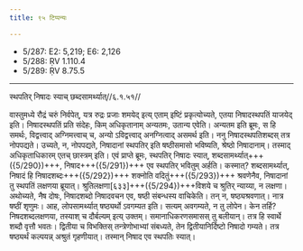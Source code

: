 ```yaml
---
title: ९५ टिप्पन्यः

---
```

- 5/287: E2: 5,219; E6: 2,126
- 5/288: ṚV 1.110.4
- 5/289: ṚV 8.75.5

____________________________________________


स्थपतिर् निषादः स्याच् छब्दसामर्थ्यात्//६.१.५१//

वास्तुमध्ये रौद्रं चरुं निर्वपेत्, यत्र रुद्रः प्रजाः शमयेद् इत्य् एताम् इष्टिं प्रकृत्योच्यते, एतया निषादस्थपतिं याजयेद् इति। निषादस्थपतिं प्रति संदेहः, किम् अधिकृतानाम् अन्यतमः, उतान्य एवेति। अन्यतम इति ब्रूमः, स हि समर्थः, विद्वत्त्वाद् अग्निमत्त्वाच् च, अन्यो ऽविद्वत्त्वाद् अनग्नित्वाद् असमर्थ इति।
ननु निषादस्थपतिशब्दस् तत्र नोपपद्यते। उच्यते, न, नोपपद्यते, निषादानां स्थपतिर् इति षष्ठीसमासो भविष्यति, श्रेष्ठो निषादानाम्। तस्माद् अधिकृताधिकारम् एतच् छास्त्रम् इति। एवं प्राप्ते ब्रूमः, स्थपतिर् निषादः स्यात्, शब्दसामर्थ्यात्+++({5/290})+++, निषाद+++({5/291})+++ एव स्थपतिर् भवितुम् अर्हति। कस्मात्? शब्दसामर्थ्यात्, निषादं हि निषादशब्दः+++({5/292})+++ शक्नोति वदितुं+++({5/293})+++ श्रवणेनैव, निषादानां तु स्थपतिं लक्षणया ब्रूयात्। श्रुतिलक्षणा[६३३]+++({5/294})+++विशये च श्रुतिर् न्याय्या, न लक्षणा। अथोच्यते, नैष दोषः, निषादशब्दो निषादवचन एव, षष्ठी संबन्धस्य वाचिकेति। तन् न, षष्ठ्यश्रवणात्। नात्र षष्ठीं शृणुमः। आह, लोपसामर्थ्यात् षष्ठ्यर्थो ऽवगम्यत इति। सत्यम् अवगम्यते, न तु लोपेन। केन तर्हि? निषदशब्दलक्षणया, तस्याश् च दौर्बल्यम् इत्य् उक्तम्। समानाधिकरणसमासस् तु बलीयान्। तत्र हि स्वार्थे शब्दौ वृत्तौ भवतः। द्वितीया च विभक्तिस् तन्त्रेणोभाभ्यां संबध्यते, तेन द्वितीयानिर्दिष्टो निषादो गम्यते। तत्र षष्ठ्यर्थं कल्पयन्न् अश्रुतं गृहणीयात्। तस्मान् निषाद एव स्थपतिः स्यात्।
